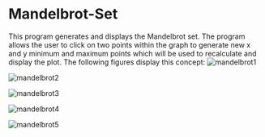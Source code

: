 # Mandelbrot-Set
This program generates and displays the Mandelbrot set. The program allows the user to click on two points within the graph to generate new x and y minimum and maximum points which will be used to recalculate and display the plot.
The following figures display this concept:
![mandelbrot1](https://github.com/redohrm/Mandelbrot-Set/assets/149263840/6d4ab43a-7223-4bd0-ad23-a37231abd3c2)

![mandelbrot2](https://github.com/redohrm/Mandelbrot-Set/assets/149263840/468ae87f-c305-437d-b6a0-d3c981b1778e)

![mandelbrot3](https://github.com/redohrm/Mandelbrot-Set/assets/149263840/a81e0dc1-d9f0-424f-a8e0-ad98cfb2c99b)

![mandelbrot4](https://github.com/redohrm/Mandelbrot-Set/assets/149263840/9e934690-4ac0-49e2-8c70-90acf3b444c2)

![mandelbrot5](https://github.com/redohrm/Mandelbrot-Set/assets/149263840/c224073b-85e4-432d-a8b9-030f01459350)
